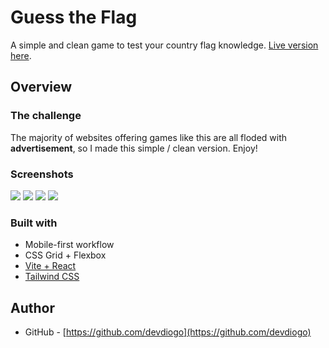 # Guess the Flag

A simple and clean game to test your country flag knowledge. [Live version here](https://guesstheflag.vercel.app).

## Overview

### The challenge

The majority of websites offering games like this are all floded with **advertisement**, so I made this simple / clean version. Enjoy!

### Screenshots

![](https://user-images.githubusercontent.com/45532934/170794489-c8809e77-fa68-4ca9-b2f7-66c848abb7e0.png)
![](https://user-images.githubusercontent.com/45532934/170794488-ea33a9fa-d4d0-4aa2-b42c-d405d1efd329.png)
![](https://user-images.githubusercontent.com/45532934/170794487-25896b0e-0061-46ca-be90-5113e3439127.png)
![](https://user-images.githubusercontent.com/45532934/170794481-357239ae-e709-4553-b548-cfeff22b491a.png)

### Built with

- Mobile-first workflow
- CSS Grid + Flexbox
- [Vite + React](https://vitejs.dev)
- [Tailwind CSS](https://tailwindcss.com)

## Author

- GitHub - [https://github.com/devdiogo](https://github.com/devdiogo)
